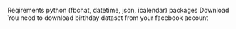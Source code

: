 Reqirements
  python
    (fbchat, datetime, json, icalendar)  packages
Download
  You need to download birthday dataset from your facebook account 
